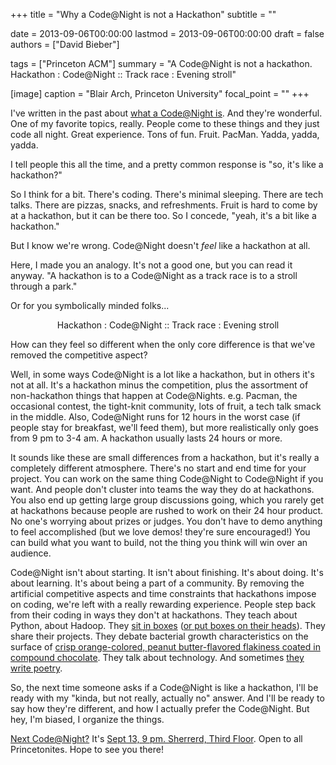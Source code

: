 +++
title = "Why a Code@Night is not a Hackathon"
subtitle = ""

date = 2013-09-06T00:00:00
lastmod = 2013-09-06T00:00:00
draft = false
authors = ["David Bieber"]

tags = ["Princeton ACM"]
summary = "A Code@Night is not a hackathon. Hackathon : Code@Night :: Track race : Evening stroll"

[image]
  caption = "Blair Arch, Princeton University"
  focal_point = ""
+++

I've written in the past about [what a Code@Night is](http://blog.davidbieber.com/post/31367374857/code-at-night). And they're wonderful. One of my favorite topics, really. People come to these things and they just code all night. Great experience. Tons of fun. Fruit. PacMan. Yadda, yadda, yadda.

I tell people this all the time, and a pretty common response is "so, it's like a hackathon?"

So I think for a bit. There's coding. There's minimal sleeping. There are tech talks. There are pizzas, snacks, and refreshments. Fruit is hard to come by at a hackathon, but it can be there too. So I concede, "yeah, it's a bit like a hackathon."

But I know we're wrong. Code@Night doesn't _feel_ like a hackathon at all.

Here, I made you an analogy. It's not a good one, but you can read it anyway. "A hackathon is to a Code@Night as a track race is to a stroll through a park."

Or for you symbolically minded folks...

<center>Hackathon : Code@Night :: Track race : Evening stroll</center>

How can they feel so different when the only core difference is that we've removed the competitive aspect?

Well, in some ways Code@Night is a lot like a hackathon, but in others it's not at all. It's a hackathon minus the competition, plus the assortment of non-hackathon things that happen at Code@Nights. e.g. Pacman, the occasional contest, the tight-knit community, lots of fruit, a tech talk smack in the middle. Also, Code@Night runs for 12 hours in the worst case (if people stay for breakfast, we'll feed them), but more realistically only goes from 9 pm to 3-4 am. A hackathon usually lasts 24 hours or more.

It sounds like these are small differences from a hackathon, but it's really a completely different atmosphere. There's no start and end time for your project. You can work on the same thing Code@Night to Code@Night if you want. And people don't cluster into teams the way they do at hackathons. You also end up getting large group discussions going, which you rarely get at hackathons because people are rushed to work on their 24 hour product. No one's worrying about prizes or judges. You don't have to demo anything to feel accomplished (but we love demos! they're sure encouraged!) You can build what you want to build, not the thing you think will win over an audience.

Code@Night isn't about starting. It isn't about finishing. It's about doing. It's about learning. It's about being a part of a community. By removing the artificial competitive aspects and time constraints that hackathons impose on coding, we're left with a really rewarding experience. People step back from their coding in ways they don't at hackathons. They teach about Python, about Hadoop. They [sit in boxes](https://www.facebook.com/photo.php?fbid=10151919494461654&set=a.407128786653.201033.728066653) ([or put boxes on their heads](https://www.facebook.com/media/set/?set=a.10200583989428067.206255.1409114395&type=1&l=844baf75c2)). They share their projects. They debate bacterial growth characteristics on the surface of [crisp orange-colored, peanut butter-flavored flakiness coated in compound chocolate](http://www.butterfinger.com/). They talk about technology. And sometimes [they write poetry](http://princetonacm.com/2013/poem/).

So, the next time someone asks if a Code@Night is like a hackathon, I'll be ready with my "kinda, but not really, actually no" answer. And I'll be ready to say how they're different, and how I actually prefer the Code@Night. But hey, I'm biased, I organize the things.

[Next Code@Night?](http://whenisthenextcodeatnight.com/) It's [Sept 13, 9 pm. Sherrerd, Third Floor](https://www.facebook.com/events/176020992583310/). Open to all Princetonites. Hope to see you there!